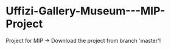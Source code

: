 # Uffizi-Gallery-Museum---MIP-Project
Project for MIP -> Download the project from branch 'master'!
